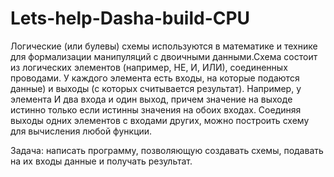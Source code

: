 # Lets-help-Dasha-build-CPU

Логические (или булевы) схемы используются в математике и технике для формализации манипуляций с двоичными данными.Схема состоит из логических элементов (например, НЕ, И, ИЛИ), соединенных проводами. У каждого элемента есть входы, на которые подаются данные) и выходы (с которых считывается результат). Например, у элемента И два входа и один выход, причем значение на выходе истинно только если истинны значения на обоих входах. Соединяя выходы одних элементов с входами других, можно построить схему для вычисления любой функции.

Задача: написать программу, позволяющую создавать схемы, подавать на их входы данные и получать результат.

